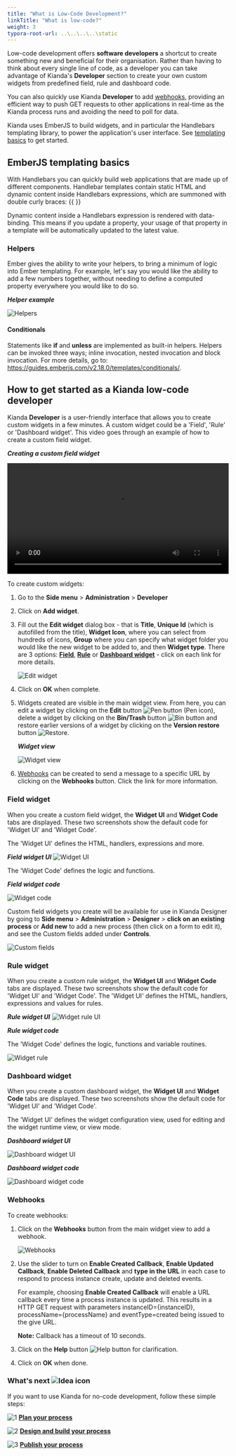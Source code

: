 ```yaml
---
title: "What is Low-Code Development?"
linkTitle: "What is low-code?"
weight: 3
typora-root-url: ..\..\..\..\static
---
```


Low-code development offers **software developers** a shortcut to create something new and beneficial for their organisation. Rather than having to think about every single line of code, as a developer you can take advantage of Kianda's **Developer** section to create your own custom widgets from predefined field, rule and dashboard code.

You can also quickly use Kianda **Developer** to add [webhooks](#webhooks), providing an efficient way to push GET requests to other applications in real-time as the Kianda process runs and avoiding the need to poll for data. 

Kianda uses EmberJS to build widgets, and in particular the Handlebars templating library, to power the application's user interface. See [templating basics](#emberjs-templating-basics) to get started.



## EmberJS templating basics

With Handlebars you can quickly build web applications that are made up of different components. Handlebar templates contain static HTML and dynamic content inside Handlebars expressions, which are summoned with double curly braces: {{ }}

Dynamic content inside a Handlebars expression is rendered with data-binding. This means if you update a property, your usage of that property in a template will be automatically updated to the latest value.

### Helpers 

Ember gives the ability to write your helpers, to bring a minimum of logic into Ember templating. For example, let's say you would like the ability to add a few numbers together, without needing to define a computed property everywhere you would like to do so.

***Helper example***

![Helpers](/images/write-our-own-helpers.png)

#### Conditionals

Statements like **if** and **unless** are implemented as built-in helpers. Helpers can be invoked three ways; inline invocation, nested invocation and block invocation. For more details, go to: https://guides.emberjs.com/v2.18.0/templates/conditionals/.



## How to get started as a Kianda low-code developer

Kianda **Developer** is a user-friendly interface that allows you to create custom widgets in a few minutes. A custom widget could be a 'Field', 'Rule' or 'Dashboard widget'. This video goes through an example of how to create a custom field widget.

***Creating a custom field widget***

<video width="100%" style="width:100%" controls>
    <source src="/videos/createwidget.mp4">
    Your browser does not support the video tag.
    </source>
</video>



To create custom widgets:

1. Go to the **Side menu** > **Administration** > **Developer**

2. Click on **Add widget**.

3. Fill out the **Edit widget** dialog box - that is **Title**, **Unique Id** (which is autofilled from the title), **Widget Icon**, where you can select from hundreds of icons, **Group** where you can specify what widget folder you would like the new widget to be added to, and then **Widget type**. There are 3 options: **[Field](#field-widget)**, **[Rule](#rule-widget)** or **[Dashboard widget](#dashboard-widget)** - click on each link for more details. 

   ![Edit widget](/images/edit-widget2.jpg)

4. Click on **OK** when complete.

5. Widgets created are visible in the main widget view. From here, you can edit a widget by clicking on the **Edit** button  ![Pen button](/images/bluepen.png) (Pen icon), delete a widget by clicking on the **Bin/Trash** button ![Bin button](/images/binicon.png) and restore earlier versions of a widget by clicking on the **Version restore** button ![Restore](/images/bluerestore.png).

   ***Widget view***

   ![Widget view](/images/widgetview.gif)

6. [Webhooks](#webhooks) can be created to send a message to a specific URL by clicking on the **Webhooks** button. Click the link for more information.

   

### Field widget

When you create a custom field widget, the **Widget UI** and **Widget Code** tabs are displayed. These two screenshots show the default code for 'Widget UI' and 'Widget Code'.

The 'Widget UI' defines the HTML, handlers, expressions and more.

***Field widget UI***
![Widget UI](/images/widgetfieldui.gif)

The 'Widget Code' defines the logic and functions.

***Field widget code***

![Widget code](/images/widgetcodefield.png)

Custom field widgets you create will be available for use in Kianda Designer by going to **Side menu** > **Administration** > **Designer** > **click on an existing process** or **Add new** to add a new process (then click on a form to edit it), and see the Custom fields added under **Controls**.

![Custom fields](/images/customcontrol.png)



### Rule widget

When you create a custom rule widget, the **Widget UI** and **Widget Code** tabs are displayed. These two screenshots show the default code for 'Widget UI' and 'Widget Code'. 
The 'Widget UI' defines the HTML, handlers, expressions and values for rules. 

***Rule widget UI***
![Widget rule UI ](/images/rulewidgetcode.gif)

***Rule widget code***

The 'Widget Code' defines the logic, functions and variable routines.

![Widget rule ](/images/rulewidget.gif)

### Dashboard widget

When you create a custom dashboard widget, the **Widget UI** and **Widget Code** tabs are displayed. These two screenshots show the default code for 'Widget UI' and 'Widget Code'.

The 'Widget UI' defines the widget configuration view, used for editing and the widget runtime view, or view mode. 

***Dashboard widget UI***

![Dashboard widget UI](/images/dashboardui.gif)

***Dashboard widget code***

![Dashboard widget code](/images/dashboardcode.gif)



### Webhooks

To create webhooks:

1. Click on the **Webhooks** button from the main widget view to add a webhook. 

   ![Webhooks](/images/webhooks50.gif)

2. Use the slider to turn on **Enable Created Callback**, **Enable Updated Callback**, **Enable Deleted Callback** and **type in the URL** in each case to respond to process instance create, update and deleted events. 

   For example, choosing **Enable Created Callback** will enable a URL callback every time a process instance is updated. This results in a HTTP GET request with parameters instanceID={instanceID}, processName={processName} and eventType=created being issued to the give URL.

   **Note:** Callback has a timeout of 10 seconds.

3. Click on the **Help** button ![Help button](/images/webhookhelp.PNG) for clarification. 

4. Click on **OK** when done.



### What's next  ![Idea icon](/images/18.png) ###

If you want to use Kianda for no-code development, follow these simple steps:

![1](/images/one.png)  [**Plan your process**](/docs/getting-started/create-first-process/plan-your-process/) 

![2](/images/two.png)  [**Design and build your process**](/docs/getting-started/create-first-process/design-and-build/)

![3](/images/three.png)  [**Publish your process**](/docs/getting-started/create-first-process/publish-your-process/)


